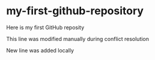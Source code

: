# my-first-github-repository

Here is my first GitHub reposity

This line was modified manually during conflict resolution

New line was added locally

 